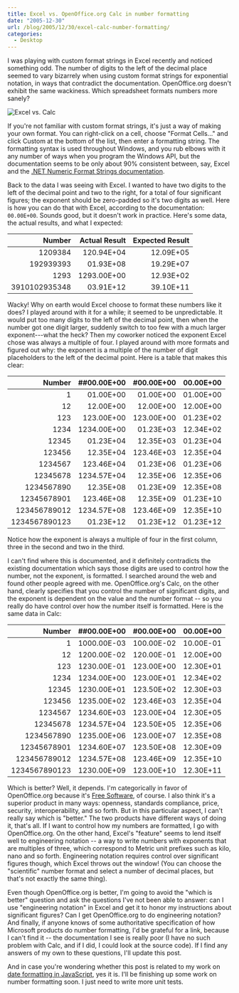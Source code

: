 ```yaml
---
title: Excel vs. OpenOffice.org Calc in number formatting
date: "2005-12-30"
url: /blog/2005/12/30/excel-calc-number-formatting/
categories:
  - Desktop
---
```

I was playing with custom format strings in Excel recently and noticed something odd. The number of digits to the left of the decimal place seemed to vary bizarrely when using custom format strings for exponential notation, in ways that contradict the documentation. OpenOffice.org doesn't exhibit the same wackiness. Which spreadsheet formats numbers more sanely?

![Excel vs. Calc](/media/2005/12/excel-vs-calc.jpg)

If you're not familiar with custom format strings, it's just a way of making your own format. You can right-click on a cell, choose "Format Cells..." and click Custom at the bottom of the list, then enter a formatting string. The formatting syntax is used throughout Windows, and you rub elbows with it any number of ways when you program the Windows API, but the documentation seems to be only about 90% consistent between, say, Excel and the [.NET Numeric Format Strings documentation](http://msdn.microsoft.com/library/en-us/cpguide/html/cpconNumericFormatStrings.asp).

Back to the data I was seeing with Excel. I wanted to have two digits to the left of the decimal point and two to the right, for a total of four significant figures; the exponent should be zero-padded so it's two digits as well. Here is how you can do that with Excel, according to the documentation: `00.00E+00`. Sounds good, but it doesn't work in practice. Here's some data, the actual results, and what I expected:

|        Number | Actual Result | Expected Result |
|--------------:|--------------:|----------------:|
|       1209384 |    120.94E+04 |       12.09E+05 |
|     192939393 |     01.93E+08 |       19.29E+07 |
|          1293 |   1293.00E+00 |       12.93E+02 |
| 3910102935348 |     03.91E+12 |       39.10E+11 |

Wacky! Why on earth would Excel choose to format these numbers like it does? I played around with it for a while; it seemed to be unpredictable. It would put too many digits to the left of the decimal point, then when the number got one digit larger, suddenly switch to too few with a much larger exponent---what the heck? Then my coworker noticed the exponent Excel chose was always a multiple of four. I played around with more formats and figured out why: the exponent is a multiple of the number of digit placeholders to the left of the decimal point. Here is a table that makes this clear:

|        Number | ##00.00E+00 | #00.00E+00 | 00.00E+00 |
|--------------:|------------:|-----------:|----------:|
|             1 |   01.00E+00 |  01.00E+00 | 01.00E+00 |
|            12 |   12.00E+00 |  12.00E+00 | 12.00E+00 |
|           123 |  123.00E+00 | 123.00E+00 | 01.23E+02 |
|          1234 | 1234.00E+00 |  01.23E+03 | 12.34E+02 |
|         12345 |   01.23E+04 |  12.35E+03 | 01.23E+04 |
|        123456 |   12.35E+04 | 123.46E+03 | 12.35E+04 |
|       1234567 |  123.46E+04 |  01.23E+06 | 01.23E+06 |
|      12345678 | 1234.57E+04 |  12.35E+06 | 12.35E+06 |
|    1234567890 |   12.35E+08 |  01.23E+09 | 12.35E+08 |
|   12345678901 |  123.46E+08 |  12.35E+09 | 01.23E+10 |
|  123456789012 | 1234.57E+08 | 123.46E+09 | 12.35E+10 |
| 1234567890123 |   01.23E+12 |  01.23E+12 | 01.23E+12 |

Notice how the exponent is always a multiple of four in the first column, three in the second and two in the third.

I can't find where this is documented, and it definitely contradicts the existing documentation which says those digits are used to control how the number, not the exponent, is formatted. I searched around the web and found other people agreed with me. OpenOffice.org's Calc, on the other hand, clearly specifies that you control the number of significant digits, and the exponent is dependent on the value and the number format -- so you really do have control over how the number itself is formatted. Here is the same data in Calc:

|        Number | ##00.00E+00 | #00.00E+00 | 00.00E+00 |
|--------------:|------------:|-----------:|----------:|
|             1 | 1000.00E-03 | 100.00E-02 | 10.00E-01 |
|            12 | 1200.00E-02 | 120.00E-01 | 12.00E+00 |
|           123 | 1230.00E-01 | 123.00E+00 | 12.30E+01 |
|          1234 | 1234.00E+00 | 123.00E+01 | 12.34E+02 |
|         12345 | 1230.00E+01 | 123.50E+02 | 12.30E+03 |
|        123456 | 1235.00E+02 | 123.46E+03 | 12.35E+04 |
|       1234567 | 1234.60E+03 | 123.00E+04 | 12.30E+05 |
|      12345678 | 1234.57E+04 | 123.50E+05 | 12.35E+06 |
|    1234567890 | 1235.00E+06 | 123.00E+07 | 12.35E+08 |
|   12345678901 | 1234.60E+07 | 123.50E+08 | 12.30E+09 |
|  123456789012 | 1234.57E+08 | 123.46E+09 | 12.35E+10 |
| 1234567890123 | 1230.00E+09 | 123.00E+10 | 12.30E+11 |

Which is better? Well, it depends. I'm categorically in favor of OpenOffice.org because it's [Free Software](http://www.gnu.org/philosophy/free-sw.html), of course. I also think it's a superior product in many ways: openness, standards compliance, price, security, interoperability, and so forth. But in this particular aspect, I can't really say which is "better." The two products have different ways of doing it, that's all. If I want to control how my numbers are formatted, I go with OpenOffice.org. On the other hand, Excel's "feature" seems to lend itself well to engineering notation -- a way to write numbers with exponents that are multiples of three, which correspond to Metric unit prefixes such as kilo, nano and so forth. Engineering notation requires control over significant figures though, which Excel throws out the window! (You can choose the "scientific" number format and select a number of decimal places, but that's not exactly the same thing).

Even though OpenOffice.org is better, I'm going to avoid the "which is better" question and ask the questions I've not been able to answer: can I use "engineering notation" in Excel and get it to honor my instructions about significant figures? Can I get OpenOffice.org to do engineering notation? And finally, if anyone knows of some authoritative specification of how Microsoft products do number formatting, I'd be grateful for a link, because I can't find it -- the documentation I see is really poor (I have no such problem with Calc, and if I did, I could look at the source code). If I find any answers of my own to these questions, I'll update this post.

And in case you're wondering whether this post is related to my work on [date formatting in JavaScript](/blog/2005/12/12/javascript-closures-for-runtime-efficiency/), yes it is. I'll be finishing up some work on number formatting soon. I just need to write more unit tests.
